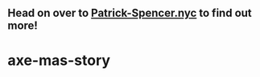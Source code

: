## Head on over to [Patrick-Spencer.nyc](http://www.patrick-spencer.nyc/) to find out more!
# axe-mas-story
